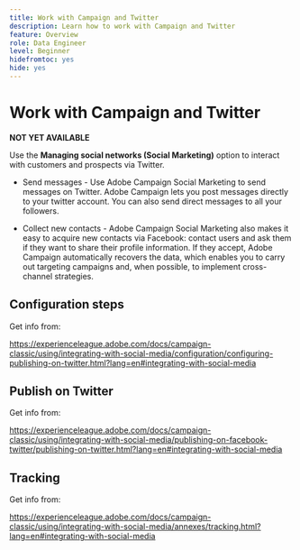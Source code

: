 ```yaml
---
title: Work with Campaign and Twitter
description: Learn how to work with Campaign and Twitter
feature: Overview
role: Data Engineer
level: Beginner
hidefromtoc: yes
hide: yes
---
```

# Work with Campaign and Twitter

**NOT YET AVAILABLE** 

Use the **Managing social networks (Social Marketing)** option to interact with customers and prospects via Twitter.

* Send messages - Use Adobe Campaign Social Marketing to send messages on Twitter. Adobe Campaign lets you post messages directly to your twitter account. You can also send direct messages to all your followers.

* Collect new contacts - Adobe Campaign Social Marketing also makes it easy to acquire new contacts via Facebook: contact users and ask them if they want to share their profile information. If they accept, Adobe Campaign automatically recovers the data, which enables you to carry out targeting campaigns and, when possible, to implement cross-channel strategies.

## Configuration steps

Get info from:

https://experienceleague.adobe.com/docs/campaign-classic/using/integrating-with-social-media/configuration/configuring-publishing-on-twitter.html?lang=en#integrating-with-social-media


## Publish on Twitter

Get info from:

 https://experienceleague.adobe.com/docs/campaign-classic/using/integrating-with-social-media/publishing-on-facebook-twitter/publishing-on-twitter.html?lang=en#integrating-with-social-media


## Tracking

Get info from:

https://experienceleague.adobe.com/docs/campaign-classic/using/integrating-with-social-media/annexes/tracking.html?lang=en#integrating-with-social-media
